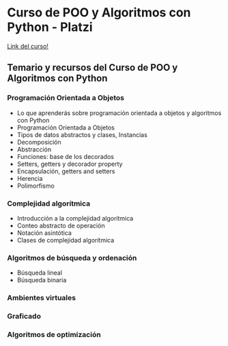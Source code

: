 # Curso de POO y Algoritmos con Python - Platzi

[Link del curso!](https://platzi.com/cursos/poo-python/)

## Temario y recursos del Curso de POO y Algoritmos con Python

### Programación Orientada a Objetos
* Lo que aprenderás sobre programación orientada a objetos y algoritmos con Python
* Programación Orientada a Objetos
* Tipos de datos abstractos y clases, Instancias
* Decomposición
* Abstracción
* Funciones: base de los decorados
* Setters, getters y decorador property
* Encapsulación, getters and setters
* Herencia
* Polimorfismo

### Complejidad algorítmica
* Introducción a la complejidad algorítmica
* Conteo abstracto de operación
* Notación asintótica
* Clases de complejidad algorítmica

### Algoritmos de búsqueda y ordenación
* Búsqueda lineal
* Búsqueda binaria

### Ambientes virtuales

### Graficado

### Algoritmos de optimización
